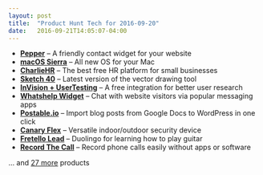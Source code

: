 ```yaml
---
layout: post
title:  "Product Hunt Tech for 2016-09-20"
date:   2016-09-21T14:05:07-04:00
---
```


* **[Pepper](https://www.producthunt.com/tech/pepper-2?utm_campaign=producthunt-api&utm_medium=api&utm_source=Application%3A+Daily+Digest+RSS+%28ID%3A+3202%29)** – A friendly contact widget for your website
* **[macOS Sierra](https://www.producthunt.com/tech/macos-sierra-2?utm_campaign=producthunt-api&utm_medium=api&utm_source=Application%3A+Daily+Digest+RSS+%28ID%3A+3202%29)** – All new OS for your Mac
* **[CharlieHR](https://www.producthunt.com/tech/charliehr?utm_campaign=producthunt-api&utm_medium=api&utm_source=Application%3A+Daily+Digest+RSS+%28ID%3A+3202%29)** – The best free HR platform for small businesses
* **[Sketch 40](https://www.producthunt.com/tech/sketch-40?utm_campaign=producthunt-api&utm_medium=api&utm_source=Application%3A+Daily+Digest+RSS+%28ID%3A+3202%29)** – Latest version of the vector drawing tool
* **[InVision + UserTesting](https://www.producthunt.com/tech/invision-usertesting?utm_campaign=producthunt-api&utm_medium=api&utm_source=Application%3A+Daily+Digest+RSS+%28ID%3A+3202%29)** – A free integration for better user research
* **[Whatshelp Widget](https://www.producthunt.com/tech/whatshelp-widget?utm_campaign=producthunt-api&utm_medium=api&utm_source=Application%3A+Daily+Digest+RSS+%28ID%3A+3202%29)** – Chat with website visitors via popular messaging apps
* **[Postable.io](https://www.producthunt.com/tech/postable-io?utm_campaign=producthunt-api&utm_medium=api&utm_source=Application%3A+Daily+Digest+RSS+%28ID%3A+3202%29)** – Import blog posts from Google Docs to WordPress in one click
* **[Canary Flex](https://www.producthunt.com/tech/canary-flex?utm_campaign=producthunt-api&utm_medium=api&utm_source=Application%3A+Daily+Digest+RSS+%28ID%3A+3202%29)** – Versatile indoor/outdoor security device
* **[Fretello Lead](https://www.producthunt.com/tech/fretello-lead?utm_campaign=producthunt-api&utm_medium=api&utm_source=Application%3A+Daily+Digest+RSS+%28ID%3A+3202%29)** – Duolingo for learning how to play guitar
* **[Record The Call](https://www.producthunt.com/tech/record-the-call?utm_campaign=producthunt-api&utm_medium=api&utm_source=Application%3A+Daily+Digest+RSS+%28ID%3A+3202%29)** – Record phone calls easily without apps or software

… and [27 more](https://www.producthunt.com/tech) products